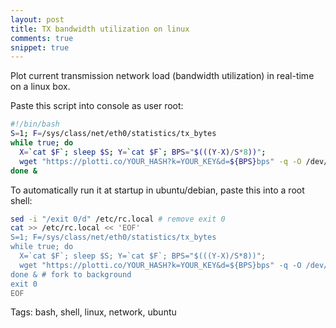 ```yaml
---
layout: post
title: TX bandwidth utilization on linux
comments: true
snippet: true
---
```


Plot current transmission network load (bandwidth utilization) in real-time on a linux box. 

<object data="https://plotti.co/plotticonet/300x80.svg" type="image/svg+xml"></object>

Paste this script into console as user root:

```bash
#!/bin/bash
S=1; F=/sys/class/net/eth0/statistics/tx_bytes
while true; do
  X=`cat $F`; sleep $S; Y=`cat $F`; BPS="$(((Y-X)/S*8))";
  wget "https://plotti.co/YOUR_HASH?k=YOUR_KEY&d=${BPS}bps" -q -O /dev/null
done &
```

To automatically run it at startup in ubuntu/debian, paste this into a root shell:

```bash 
sed -i "/exit 0/d" /etc/rc.local # remove exit 0
cat >> /etc/rc.local << 'EOF'
S=1; F=/sys/class/net/eth0/statistics/tx_bytes
while true; do
  X=`cat $F`; sleep $S; Y=`cat $F`; BPS="$(((Y-X)/S*8))";
  wget "https://plotti.co/YOUR_HASH?k=YOUR_KEY&d=${BPS}bps" -q -O /dev/null
done & # fork to background
exit 0
EOF
```

Tags: bash, shell, linux, network, ubuntu
